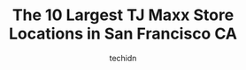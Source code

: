 ---
layout: ampstory
image: https://i0.wp.com/www.depkes.org/wp-content/uploads/2023/06/tj-maxx-0-in-san-francisco-ca-1685965338.jpeg?resize=640,853
author: techidn
featured: false
description: Discover the impressive array of TJ Maxx options in San Francisco CA, where you can find 10 of the largest TJ Maxx establishments in the area. From renowned classics to hidden gems, San Fran
title: The 10 Largest TJ Maxx Store Locations in San Francisco CA
cover:
   title: The 10 Largest TJ Maxx Store Locations in San Francisco CA
   subtitle: Rickpate
   background: https://www.depkes.org/wp-content/uploads/2023/06/tj-maxx-0-in-san-francisco-ca-1685965338.jpeg

pages: 
 - layout: thirds
   top: <h1>#1 T.J. Maxx & HomeGoods</h1>
   bottom: "<p>One side of the store is HomeGoods where you could find many household stuff, and the other side is T.J. Maxx where you could find apparel, shoes, etc.  You could find so</p>"
   background: https://www.depkes.org/wp-content/uploads/2023/06/tj-maxx-1-in-san-francisco-ca-1685965339.jpeg
   backgroundblur: true
 - layout: thirds
   top: <h1>#2 T.J. Maxx & HomeGoods</h1>
   bottom: "<p>1251 Industrial Rd, San Carlos, CA 94070, United States</p>"
   background: https://www.depkes.org/wp-content/uploads/2023/06/tj-maxx-2-in-san-francisco-ca-1685965339.jpeg
   cta:
      link: https://www.depkes.org/blog/the-10-largest-tj-maxx-store-locations-in-san-francisco-ca/
      text: The 10 Largest TJ Maxx Store Locations in San Francisco CA
 - layout: thirds
   top: <h1>#3 T.J. Maxx & HomeGoods</h1>
   bottom: "<p>43519 Boscell Rd, Fremont, CA 94538, United States</p>"
   background: https://www.depkes.org/wp-content/uploads/2023/06/tj-maxx-3-in-san-francisco-ca-1685965340.jpeg
   cta:
      link: https://www.depkes.org/blog/the-10-largest-tj-maxx-store-locations-in-san-francisco-ca/
      text: The 10 Largest TJ Maxx Store Locations in San Francisco CA
 - layout: thirds
   top: <h1>#4 T.J. Maxx</h1>
   bottom: "<p>2075 Diamond Blvd, Concord, CA 94520, United States</p>"
   background: https://images.unsplash.com/photo-1574169208507-84376144848b?ixlib=rb-4.0.3&ixid=MnwxMjA3fDB8MHxwaG90by1wYWdlfHx8fGVufDB8fHx8&auto=format&fit=crop&w=640&h=853&q=80
   cta:
      link: https://www.depkes.org/blog/the-10-largest-tj-maxx-store-locations-in-san-francisco-ca/
      text: The 10 Largest TJ Maxx Store Locations in San Francisco CA
 - layout: thirds
   top: <h1>#5 T.J. Maxx</h1>
   bottom: "<p>2250 S Shore Center, Alameda, CA 94501, United States</p>"
   background: https://images.unsplash.com/photo-1533998839656-76f5e4b2bccb?ixlib=rb-4.0.3&ixid=MnwxMjA3fDB8MHxwaG90by1wYWdlfHx8fGVufDB8fHx8&auto=format&fit=crop&w=640&h=853&q=80
   cta:
      link: https://www.depkes.org/blog/the-10-largest-tj-maxx-store-locations-in-san-francisco-ca/
      text: The 10 Largest TJ Maxx Store Locations in San Francisco CA
 - layout: thirds
   top: <h1>#6 T.J. Maxx</h1>
   bottom: "<p>3542 Jamison Way, Castro Valley, CA 94546, United States</p>"
   background: https://images.unsplash.com/photo-1608411404720-c8f0417bcdba?ixlib=rb-4.0.3&ixid=MnwxMjA3fDB8MHxwaG90by1wYWdlfHx8fGVufDB8fHx8&auto=format&fit=crop&w=640&h=853&q=80
   cta:
      link: https://www.depkes.org/blog/the-10-largest-tj-maxx-store-locations-in-san-francisco-ca/
      text: The 10 Largest TJ Maxx Store Locations in San Francisco CA
 - layout: thirds
   top: <h1>#7 T.J. Maxx</h1>
   bottom: "<p>151 Serramonte Center, Daly City, CA 94015, United States</p>"
   background: https://images.unsplash.com/photo-1597773150796-e5c14ebecbf5?ixlib=rb-4.0.3&ixid=MnwxMjA3fDB8MHxwaG90by1wYWdlfHx8fGVufDB8fHx8&auto=format&fit=crop&w=640&h=853&q=80
   cta:
      link: https://www.depkes.org/blog/the-10-largest-tj-maxx-store-locations-in-san-francisco-ca/
      text: The 10 Largest TJ Maxx Store Locations in San Francisco CA
 - layout: thirds
   middle: Continue reading...
   background: https://images.unsplash.com/photo-1580610447943-1bfbef5efe07?ixlib=rb-4.0.3&ixid=MnwxMjA3fDB8MHxwaG90by1wYWdlfHx8fGVufDB8fHx8&auto=format&fit=crop&w=640&h=853&q=80
   cta:
      link: https://www.depkes.org/blog/the-10-largest-tj-maxx-store-locations-in-san-francisco-ca/
      text: The 10 Largest TJ Maxx Store Locations in San Francisco CA
      
---